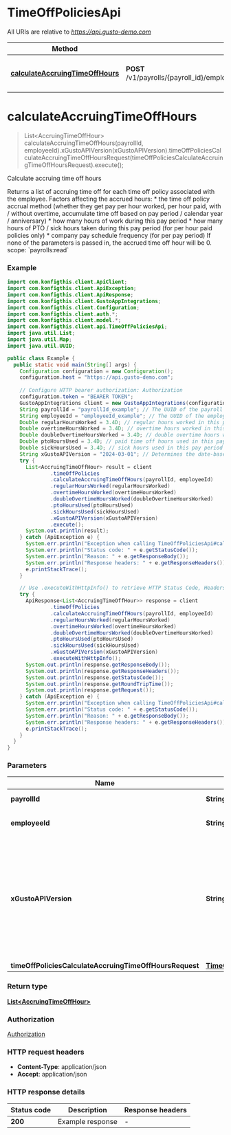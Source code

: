 # TimeOffPoliciesApi

All URIs are relative to *https://api.gusto-demo.com*

| Method | HTTP request | Description |
|------------- | ------------- | -------------|
| [**calculateAccruingTimeOffHours**](TimeOffPoliciesApi.md#calculateAccruingTimeOffHours) | **POST** /v1/payrolls/{payroll_id}/employees/{employee_id}/calculate_accruing_time_off_hours | Calculate accruing time off hours |


<a name="calculateAccruingTimeOffHours"></a>
# **calculateAccruingTimeOffHours**
> List&lt;AccruingTimeOffHour&gt; calculateAccruingTimeOffHours(payrollId, employeeId).xGustoAPIVersion(xGustoAPIVersion).timeOffPoliciesCalculateAccruingTimeOffHoursRequest(timeOffPoliciesCalculateAccruingTimeOffHoursRequest).execute();

Calculate accruing time off hours

Returns a list of accruing time off for each time off policy associated with the employee.  Factors affecting the accrued hours:   * the time off policy accrual method (whether they get pay per hour worked, per hour paid, with / without overtime, accumulate time off based on pay period / calendar year / anniversary)   * how many hours of work during this pay period   * how many hours of PTO / sick hours taken during this pay period (for per hour paid policies only)   * company pay schedule frequency (for per pay period)  If none of the parameters is passed in, the accrued time off hour will be 0.  scope: &#x60;payrolls:read&#x60;

### Example
```java
import com.konfigthis.client.ApiClient;
import com.konfigthis.client.ApiException;
import com.konfigthis.client.ApiResponse;
import com.konfigthis.client.GustoAppIntegrations;
import com.konfigthis.client.Configuration;
import com.konfigthis.client.auth.*;
import com.konfigthis.client.model.*;
import com.konfigthis.client.api.TimeOffPoliciesApi;
import java.util.List;
import java.util.Map;
import java.util.UUID;

public class Example {
  public static void main(String[] args) {
    Configuration configuration = new Configuration();
    configuration.host = "https://api.gusto-demo.com";
    
    // Configure HTTP bearer authorization: Authorization
    configuration.token = "BEARER TOKEN";
    GustoAppIntegrations client = new GustoAppIntegrations(configuration);
    String payrollId = "payrollId_example"; // The UUID of the payroll
    String employeeId = "employeeId_example"; // The UUID of the employee
    Double regularHoursWorked = 3.4D; // regular hours worked in this pay period
    Double overtimeHoursWorked = 3.4D; // overtime hours worked in this pay period
    Double doubleOvertimeHoursWorked = 3.4D; // double overtime hours worked in this pay period
    Double ptoHoursUsed = 3.4D; // paid time off hours used in this pay period
    Double sickHoursUsed = 3.4D; // sick hours used in this pay period
    String xGustoAPIVersion = "2024-03-01"; // Determines the date-based API version associated with your API call. If none is provided, your application's [minimum API version](https://docs.gusto.com/embedded-payroll/docs/api-versioning#minimum-api-version) is used.
    try {
      List<AccruingTimeOffHour> result = client
              .timeOffPolicies
              .calculateAccruingTimeOffHours(payrollId, employeeId)
              .regularHoursWorked(regularHoursWorked)
              .overtimeHoursWorked(overtimeHoursWorked)
              .doubleOvertimeHoursWorked(doubleOvertimeHoursWorked)
              .ptoHoursUsed(ptoHoursUsed)
              .sickHoursUsed(sickHoursUsed)
              .xGustoAPIVersion(xGustoAPIVersion)
              .execute();
      System.out.println(result);
    } catch (ApiException e) {
      System.err.println("Exception when calling TimeOffPoliciesApi#calculateAccruingTimeOffHours");
      System.err.println("Status code: " + e.getStatusCode());
      System.err.println("Reason: " + e.getResponseBody());
      System.err.println("Response headers: " + e.getResponseHeaders());
      e.printStackTrace();
    }

    // Use .executeWithHttpInfo() to retrieve HTTP Status Code, Headers and Request
    try {
      ApiResponse<List<AccruingTimeOffHour>> response = client
              .timeOffPolicies
              .calculateAccruingTimeOffHours(payrollId, employeeId)
              .regularHoursWorked(regularHoursWorked)
              .overtimeHoursWorked(overtimeHoursWorked)
              .doubleOvertimeHoursWorked(doubleOvertimeHoursWorked)
              .ptoHoursUsed(ptoHoursUsed)
              .sickHoursUsed(sickHoursUsed)
              .xGustoAPIVersion(xGustoAPIVersion)
              .executeWithHttpInfo();
      System.out.println(response.getResponseBody());
      System.out.println(response.getResponseHeaders());
      System.out.println(response.getStatusCode());
      System.out.println(response.getRoundTripTime());
      System.out.println(response.getRequest());
    } catch (ApiException e) {
      System.err.println("Exception when calling TimeOffPoliciesApi#calculateAccruingTimeOffHours");
      System.err.println("Status code: " + e.getStatusCode());
      System.err.println("Reason: " + e.getResponseBody());
      System.err.println("Response headers: " + e.getResponseHeaders());
      e.printStackTrace();
    }
  }
}

```

### Parameters

| Name | Type | Description  | Notes |
|------------- | ------------- | ------------- | -------------|
| **payrollId** | **String**| The UUID of the payroll | |
| **employeeId** | **String**| The UUID of the employee | |
| **xGustoAPIVersion** | **String**| Determines the date-based API version associated with your API call. If none is provided, your application&#39;s [minimum API version](https://docs.gusto.com/embedded-payroll/docs/api-versioning#minimum-api-version) is used. | [optional] [enum: 2024-03-01] |
| **timeOffPoliciesCalculateAccruingTimeOffHoursRequest** | [**TimeOffPoliciesCalculateAccruingTimeOffHoursRequest**](TimeOffPoliciesCalculateAccruingTimeOffHoursRequest.md)|  | [optional] |

### Return type

[**List&lt;AccruingTimeOffHour&gt;**](AccruingTimeOffHour.md)

### Authorization

[Authorization](../README.md#Authorization)

### HTTP request headers

 - **Content-Type**: application/json
 - **Accept**: application/json

### HTTP response details
| Status code | Description | Response headers |
|-------------|-------------|------------------|
| **200** | Example response |  -  |

